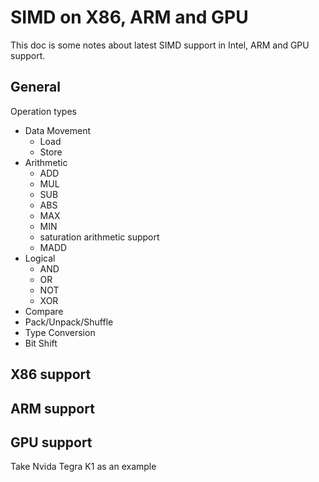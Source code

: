 # SIMD on X86, ARM and GPU

This doc is some notes about latest SIMD support in Intel, ARM and GPU support.
## General
Operation types
- Data Movement
  - Load
  - Store
- Arithmetic
  - ADD
  - MUL
  - SUB
  - ABS
  - MAX
  - MIN
  - saturation arithmetic support
  - MADD
- Logical
  - AND
  - OR
  - NOT
  - XOR
- Compare
- Pack/Unpack/Shuffle
- Type Conversion
- Bit Shift
## X86 support


## ARM support


## GPU support
Take Nvida Tegra K1 as an example
